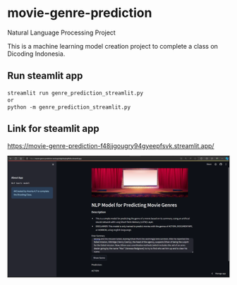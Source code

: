 # movie-genre-prediction
Natural Language Processing Project

This is a machine learning model creation project to complete a class on Dicoding Indonesia.

## Run steamlit app
```
streamlit run genre_prediction_streamlit.py
or
python -m genre_prediction_streamlit.py
```
## Link for steamlit app
https://movie-genre-prediction-f48jjgougry94gyeepfsvk.streamlit.app/

![Alt text](image.png)

